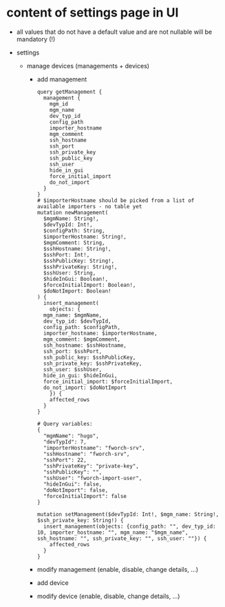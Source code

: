 # content of settings page in UI
- all values that do not have a default value and are not nullable will be mandatory (!)

- settings
  - manage devices (managements + devices)
    - add management

          query getManagement {
            management {
              mgm_id
              mgm_name
              dev_typ_id
              config_path
              importer_hostname
              mgm_comment
              ssh_hostname
              ssh_port
              ssh_private_key
              ssh_public_key
              ssh_user
              hide_in_gui
              force_initial_import
              do_not_import
            }
          }
          # $importerHostname should be picked from a list of available importers - no table yet
          mutation newManagement(
            $mgmName: String!, 
            $devTypId: Int!, 
            $configPath: String,
            $importerHostname: String!,
            $mgmComment: String,
            $sshHostname: String!,
            $sshPort: Int!,
            $sshPublicKey: String!,
            $sshPrivateKey: String!,
            $sshUser: String,
            $hideInGui: Boolean!,
            $forceInitialImport: Boolean!,
            $doNotImport: Boolean!
          ) {
            insert_management(
              objects: {
            mgm_name: $mgmName,
            dev_typ_id: $devTypId, 
            config_path: $configPath,
            importer_hostname: $importerHostname,
            mgm_comment: $mgmComment,
            ssh_hostname: $sshHostname,
            ssh_port: $sshPort,
            ssh_public_key: $sshPublicKey,
            ssh_private_key: $sshPrivateKey,
            ssh_user: $sshUser,
            hide_in_gui: $hideInGui,
            force_initial_import: $forceInitialImport,
            do_not_import: $doNotImport
              }) {
              affected_rows
            }
          }

          # Query variables:
          {
            "mgmName": "hugo",
            "devTypId": 7, 
            "importerHostname": "fworch-srv",
            "sshHostname": "fworch-srv",
            "sshPort": 22,
            "sshPrivateKey": "private-key",
            "sshPublicKey": "",
            "sshUser": "fworch-import-user",
            "hideInGui": false,
            "doNotImport": false,
            "forceInitialImport": false
          }
          
          mutation setManagement($devTypId: Int!, $mgm_name: String!, $ssh_private_key: String!) {
            insert_management(objects: {config_path: "", dev_typ_id: 10, importer_hostname: "", mgm_name: "$mgm_name", ssh_hostname: "", ssh_private_key: "", ssh_user: ""}) {
              affected_rows
            }
          }


    - modify management (enable, disable, change details, ...)
    - add device
    - modify device (enable, disable, change details, ...)
